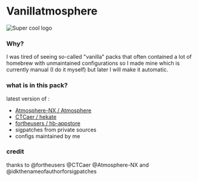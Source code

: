 # Vanillatmosphere

![Super cool logo](https://github.com/pinokaille/Vanillatmosphere/blob/main/assets/logo.png?raw=true)

### Why?
I was tired of seeing so-called "vanilla" packs that often contained a lot of homebrew with unmaintained configurations so I made mine which is currently manual (I do it myself) but later I will make it automatic.

### what is in this pack?
latest version of :
- [Atmosphere-NX /
Atmosphere](https://github.com/Atmosphere-NX/Atmosphere)
- [CTCaer /
hekate](https://github.com/CTCaer/hekate)
- [fortheusers /
hb-appstore ](https://github.com/fortheusers/hb-appstore)
- sigpatches from private sources
- configs maintained by me

### credit
thanks to @fortheusers @CTCaer @Atmosphere-NX and @idkthenameofauthorforsigpatches 
